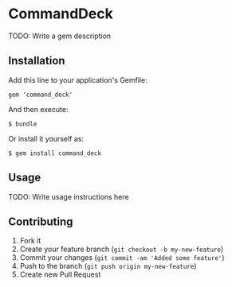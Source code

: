 # CommandDeck

TODO: Write a gem description

## Installation

Add this line to your application's Gemfile:

    gem 'command_deck'

And then execute:

    $ bundle

Or install it yourself as:

    $ gem install command_deck

## Usage

TODO: Write usage instructions here

## Contributing

1. Fork it
2. Create your feature branch (`git checkout -b my-new-feature`)
3. Commit your changes (`git commit -am 'Added some feature'`)
4. Push to the branch (`git push origin my-new-feature`)
5. Create new Pull Request
